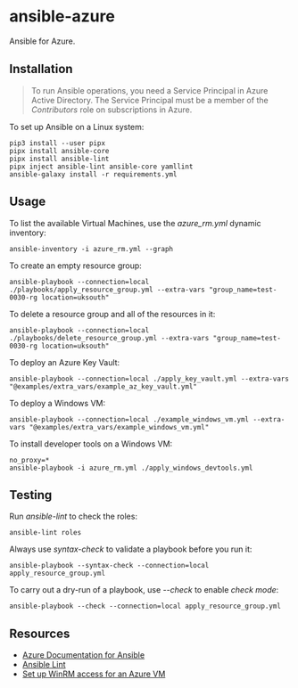 # ansible-azure

Ansible for Azure.

## Installation

> To run Ansible operations, you need a Service Principal in Azure Active Directory. The Service Principal must be a member of the *Contributors* role on subscriptions in Azure.

To set up Ansible on a Linux system:

    pip3 install --user pipx
    pipx install ansible-core
    pipx install ansible-lint
    pipx inject ansible-lint ansible-core yamllint
    ansible-galaxy install -r requirements.yml

## Usage

To list the available Virtual Machines, use the *azure_rm.yml* dynamic inventory:

    ansible-inventory -i azure_rm.yml --graph

To create an empty resource group:

    ansible-playbook --connection=local ./playbooks/apply_resource_group.yml --extra-vars "group_name=test-0030-rg location=uksouth"

To delete a resource group and all of the resources in it:

    ansible-playbook --connection=local ./playbooks/delete_resource_group.yml --extra-vars "group_name=test-0030-rg location=uksouth"

To deploy an Azure Key Vault:

    ansible-playbook --connection=local ./apply_key_vault.yml --extra-vars "@examples/extra_vars/example_az_key_vault.yml"

To deploy a Windows VM:

    ansible-playbook --connection=local ./example_windows_vm.yml --extra-vars "@examples/extra_vars/example_windows_vm.yml"

To install developer tools on a Windows VM:

    no_proxy=*
    ansible-playbook -i azure_rm.yml ./apply_windows_devtools.yml

## Testing

Run *ansible-lint* to check the roles:

    ansible-lint roles

Always use *syntax-check* to validate a playbook before you run it:

    ansible-playbook --syntax-check --connection=local apply_resource_group.yml

To carry out a dry-run of a playbook, use *--check* to enable *check mode*:

    ansible-playbook --check --connection=local apply_resource_group.yml

## Resources

- [Azure Documentation for Ansible](https://docs.microsoft.com/en-us/azure/developer/ansible/)
- [Ansible Lint](https://ansible-lint.readthedocs.io/en/latest/usage.html)
- [Set up WinRM access for an Azure VM](https://docs.microsoft.com/en-us/azure/virtual-machines/windows/winrm)

